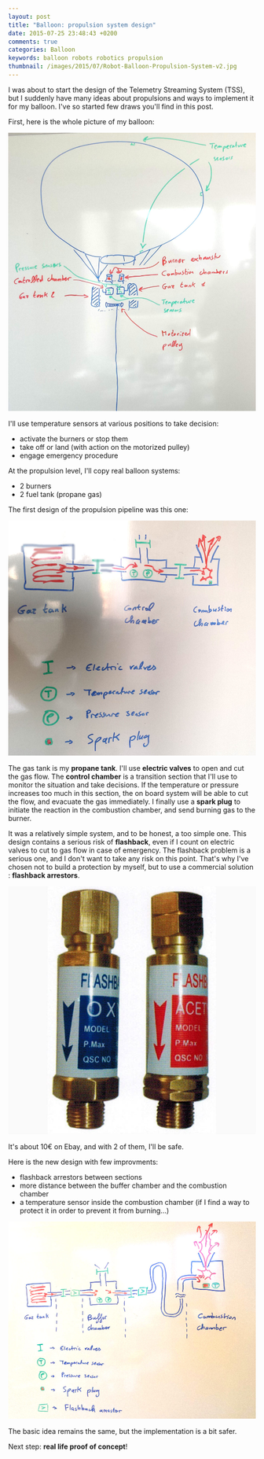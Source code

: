 ```yaml
---
layout: post
title: "Balloon: propulsion system design"
date: 2015-07-25 23:48:43 +0200
comments: true
categories: Balloon
keywords: balloon robots robotics propulsion
thumbnail: /images/2015/07/Robot-Balloon-Propulsion-System-v2.jpg
---
```


I was about to start the design of the Telemetry Streaming System (TSS), but I suddenly have many ideas about propulsions and ways to implement it for my balloon.
I've so started few draws you'll find in this post.

<!-- more -->

First, here is the whole picture of my balloon:

<p class="image center">
  <img src="/images/2015/07/Robot-Balloon-whole-design-v1.jpg">
</p>

I'll use temperature sensors at various positions to take decision:

- activate the burners or stop them
- take off or land (with action on the motorized pulley)
- engage emergency procedure

At the propulsion level, I'll copy real balloon systems:

- 2 burners
- 2 fuel tank (propane gas)

The first design of the propulsion pipeline was this one:

<p class="image center">
  <img src="/images/2015/07/Robot-Balloon-Propulsion-System-v1.jpg">
</p>

The gas tank is my **propane tank**. I'll use **electric valves** to open and cut the gas flow. The **control chamber** is a transition section that I'll use to monitor the situation and take decisions. If the temperature or pressure increases too much in this section, the on board system will be able to cut the flow, and evacuate the gas immediately.
I finally use a **spark plug** to initiate the reaction in the combustion chamber, and send burning gas to the burner.

It was a relatively simple system, and to be honest, a too simple one. This design contains a serious risk of **flashback**, even if I count on electric valves to cut to gas flow in case of emergency.
The flashback problem is a serious one, and I don't want to take any risk on this point.
That's why I've chosen not to build a protection by myself, but to use a commercial solution : **flashback arrestors**.

<p class="image center">
  <img src="/images/2015/07/Torch-Flashback-Arrestor.jpg">
</p>

It's about 10€ on Ebay, and with 2 of them, I'll be safe.

Here is the new design with few improvments:

- flashback arrestors between sections
- more distance between the buffer chamber and the combustion chamber
- a temperature sensor inside the combustion chamber (if I find a way to protect it in order to prevent it from burning...)

<p class="image center">
  <img src="/images/2015/07/Robot-Balloon-Propulsion-System-v2.jpg">
</p>

The basic idea remains the same, but the implementation is a bit safer.

Next step: **real life proof of concept**!